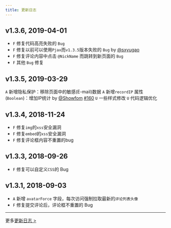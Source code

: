 ```yaml
---
title: 更新日志
---
```

## v1.3.6, 2019-04-01
- `F` 修复代码高亮失败的 `Bug`
- `F` 修复以前可以使用`Pjax`而`v1.3.5`版本失败的 `Bug` by [@sxyugao](https://github.com/sxyugao) 
- `F` 修复评论内容中点击 `@NickName` 而跳转到新页面的 `Bug`
- `F` 其他 `Bug` 修复

## v1.3.5, 2019-03-29
`A` 新增隐私保护：移除页面中的敏感(E-mail)数据 
`A` 新增`recordIP` 属性(`Boolean`)：增加IP统计 by [@Showfom](https://github.com/Showfom) [#160](https://github.com/xCss/Valine/issues/160) 
`U` 一些样式修改
`U` 代码逻辑优化

## v1.3.4, 2018-11-24
- `F` 修复`img`的`xss`安全漏洞
- `F` 修复`embed`的`xss`安全漏洞
- `F` 修复评论框内容不重置的bug

## v1.3.3, 2018-09-26

- `F` 修复可以自定义`CSS`的 Bug

## v1.3.1, 2018-09-03

- `A` 新增 `avatarForce` 字段，每次访问强制拉取最新的`评论列表头像`
- `F` 修复提交评论后，评论框不重置的 Bug

---------------------

更多[更新日志 >](https://github.com/xCss/Valine/releases)
